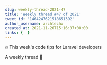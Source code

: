 ```yaml
---
slug: weekly-thread-2021-47
title: 'Weekly thread #47 of 2021'
tweet_id: '1464247621518651392'
author_username: archtechx
created_at: 2021-11-26T15:16:37+00:00
links: {  }
---
```

🔥 This week's code tips for Laravel developers

A weekly thread 🧵